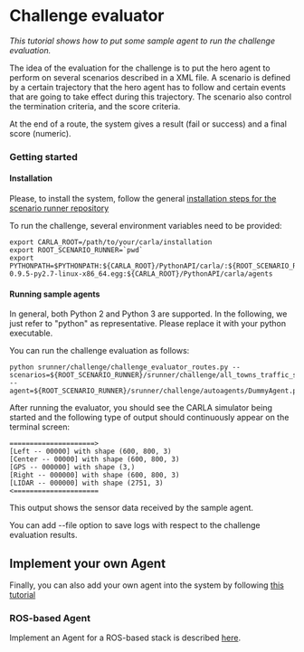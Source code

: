 Challenge evaluator
=================


 *This tutorial shows how to put some sample   agent to run the
 challenge evaluation.*

The idea of the evaluation for the challenge is to put
the hero agent to perform on several scenarios described in a XML file.
A scenario is defined by a certain trajectory that the hero
agent has to follow  and certain events
that are going to take effect during this trajectory.
The scenario also control the termination criteria, and the
score criteria.

At the end of a route, the system gives a result (fail or success)
and a final score (numeric).

### Getting started

#### Installation

Please, to install the system, follow the general [installation steps for
the scenario runner repository](getting_started.md/#install_prerequisites)

To run the challenge, several environment variables need to be provided:
```
export CARLA_ROOT=/path/to/your/carla/installation
export ROOT_SCENARIO_RUNNER=`pwd`
export PYTHONPATH=$PYTHONPATH:${CARLA_ROOT}/PythonAPI/carla/:${ROOT_SCENARIO_RUNNER}:`pwd`:${CARLA_ROOT}/PythonAPI/carla/dist/carla-0.9.5-py2.7-linux-x86_64.egg:${CARLA_ROOT}/PythonAPI/carla/agents
```

#### Running sample agents
In general, both Python 2 and Python 3 are supported. In the following, we just refer to "python" as representative. Please replace it with your python executable.

You can run the challenge evaluation as follows:
```
python srunner/challenge/challenge_evaluator_routes.py --scenarios=${ROOT_SCENARIO_RUNNER}/srunner/challenge/all_towns_traffic_scenarios1_3_4.json --agent=${ROOT_SCENARIO_RUNNER}/srunner/challenge/autoagents/DummyAgent.py
```

After running the evaluator, you should see the CARLA simulator being started
and the following type of output should continuously  appear on the terminal screen:

    =====================>
    [Left -- 00000] with shape (600, 800, 3)
    [Center -- 00000] with shape (600, 800, 3)
    [GPS -- 000000] with shape (3,)
    [Right -- 000000] with shape (600, 800, 3)
    [LIDAR -- 000000] with shape (2751, 3)
    <=====================

This output shows the sensor data received by the sample agent.

You can add --file option to save logs with respect to the challenge
evaluation results.


## Implement your own Agent

Finally, you can also add your own agent into the system by following [this tutorial](agent_evaluation.md)


### ROS-based Agent

Implement an Agent for a ROS-based stack is described [here](ros_agent.md).
